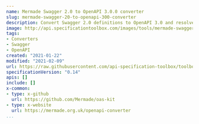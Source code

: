 ```yaml
---
name: Mermade Swagger 2.0 to OpenAPI 3.0.0 converter
slug: mermade-swagger-20-to-openapi-300-converter
description: Convert Swagger 2.0 definitions to OpenAPI 3.0 and resolve/validate/lint.
image: http://api.specificationtoolbox.com/images/tools/mermade-swagger-20-to-openapi-300-converter.png
tags:
- Converters
- Swagger
- OpenAPI
created: "2021-01-22"
modified: "2021-02-09"
url: https://raw.githubusercontent.com/api-specification-toolbox/toolbox/main/_tools/mermade-swagger-20-to-openapi-300-converter.md
specificationVersion: "0.14"
apis: []
include: []
x-common:
- type: x-github
  url: https://github.com/Mermade/oas-kit
- type: x-website
  url: https://mermade.org.uk/openapi-converter
...
```

